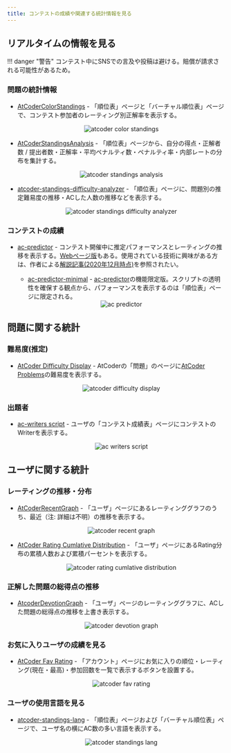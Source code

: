 ```yaml
---
title: コンテストの成績や関連する統計情報を見る
---
```


## リアルタイムの情報を見る

!!! danger "警告"
    コンテスト中にSNSでの言及や投稿は避ける。賠償が請求される可能性があるため。

### 問題の統計情報

- [AtCoderColorStandings](https://greasyfork.org/ja/scripts/423713-atcodercolorstandings) - 「順位表」ページと「バーチャル順位表」ページで、コンテスト参加者のレーティング別正解率を表示する。

    <div align="center">
      <img loading = "lazy" src="../../images/userscript/atcoder_color_standings.png" alt="atcoder color standings">
    </div>

- [AtCoderStandingsAnalysis](https://greasyfork.org/ja/scripts/398439-atcoderstandingsanalysis) - 「順位表」ページから、自分の得点・正解者数 / 提出者数・正解率・平均ペナルティ数・ペナルティ率・内部レートの分布を集計する。

    <div align="center">
      <img loading = "lazy" src="../../images/userscript/atcoder_standings_analysis.png" alt="atcoder standings analysis">
    </div>

- [atcoder-standings-difficulty-analyzer](https://greasyfork.org/ja/scripts/419541-atcoder-standings-difficulty-analyzer) - 「順位表」ページに、問題別の推定難易度の推移・ACした人数の推移などを表示する。

    <div align="center">
      <img loading = "lazy" src="../../images/userscript/atcoder_standings_difficulty_analyzer.png" alt="atcoder standings difficulty analyzer">
    </div>

### コンテストの成績

- [ac-predictor](https://greasyfork.org/ja/scripts/369954-ac-predictor) - コンテスト開催中に推定パフォーマンスとレーティングの推移を表示する。[Webページ版](https://ac-predictor.com/)もある。使用されている技術に興味がある方は、作者による[解説記事(2020年12月時点)](https://qiita.com/keymoon/items/e83259f882f26c8f10a1)を参照されたい。
    - [ac-predictor-minimal](https://greasyfork.org/ja/scripts/386999-ac-predictor-minimal) - [ac-predictor](https://greasyfork.org/ja/scripts/369954-ac-predictor)の機能限定版。スクリプトの透明性を確保する観点から、パフォーマンスを表示するのは「順位表」ページに限定される。

    <div align="center">
      <img loading = "lazy" src="../../images/userscript/atcoder_predictor.png" alt="ac predictor">
    </div>

## 問題に関する統計

### 難易度(推定)

- [AtCoder Difficulty Display](https://greasyfork.org/ja/scripts/397185-atcoder-difficulty-display) - AtCoderの「問題」のページに[AtCoder Problems](https://kenkoooo.com/atcoder/)の難易度を表示する。

    <div align="center">
      <img loading = "lazy" src="../../images/userscript/atcoder_difficulty_display.png" alt="atcoder difficulty display">
    </div>

### 出題者

- [ac-writers script](https://greasyfork.org/ja/scripts/369965-ac-writers-script) - ユーザの「コンテスト成績表」ページにコンテストのWriterを表示する。

    <div align="center">
      <img loading = "lazy" src="../../images/userscript/ac_writers_script.png" alt="ac writers script">
    </div>

## ユーザに関する統計

### レーティングの推移・分布

- [AtCoderRecentGraph](https://greasyfork.org/ja/scripts/418562-atcoderrecentgraph) - 「ユーザ」ページにあるレーティンググラフのうち、最近（注: 詳細は不明）の推移を表示する。

    <div align="center">
      <img loading = "lazy" src="../../images/userscript/atcoder_recent_graph.png" alt="atcoder recent graph">
    </div>

- [AtCoder Rating Cumlative Distribution](https://greasyfork.org/ja/scripts/419055-atcoder-rating-cumlative-distribution) - 「ユーザ」ページにあるRating分布の累積人数および累積パーセントを表示する。

    <div align="center">
      <img loading = "lazy" src="../../images/userscript/atcoder_rating_cumlative_distribution.png" alt="atcoder rating cumlative distribution">
    </div>

### 正解した問題の総得点の推移

- [AtcoderDevotionGraph](https://greasyfork.org/ja/scripts/416588-atcoderdevotiongraph) - 「ユーザ」ページのレーティンググラフに、ACした問題の総得点の推移を上書き表示する。

    <div align="center">
      <img loading = "lazy" src="../../images/userscript/atcoder_devotion_graph.png" alt="atcoder devotion graph">
    </div>

### お気に入りユーザの成績を見る

- [AtCoder Fav Rating](https://greasyfork.org/ja/scripts/406745-atcoder-fav-rating) - 「アカウント」ページにお気に入りの順位・レーティング(現在・最高)・参加回数を一覧で表示するボタンを設置する。

    <div align="center">
      <img loading = "lazy" src="../../images/userscript/atcoder_fav_rating.png" alt="atcoder fav rating">
    </div>

### ユーザの使用言語を見る

- [atcoder-standings-lang](https://greasyfork.org/ja/scripts/415894-atcoder-standings-lang) - 「順位表」ページおよび「バーチャル順位表」ページで、ユーザ名の横にAC数の多い言語を表示する。

    <div align="center">
      <img loading = "lazy" src="../../images/userscript/atcoder-standings-lang.png" alt="atcoder standings lang">
    </div>
